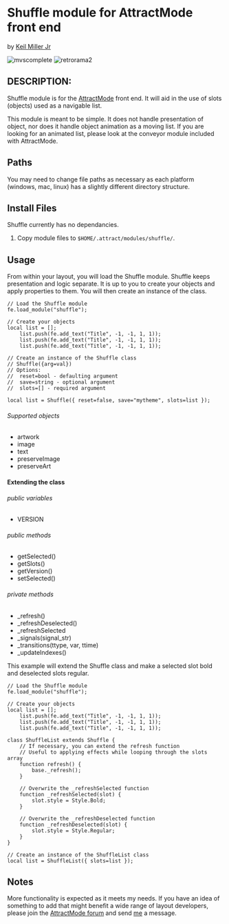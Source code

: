 # Shuffle module for AttractMode front end

by [Keil Miller Jr](http://keilmillerjr.com)

![mvscomplete](mvscomplete.gif)
![retrorama2](retrorama2.gif)

## DESCRIPTION:

Shuffle module is for the [AttractMode](http://attractmode.org) front end. It will aid in the use of slots (objects) used as a navigable list.

This module is meant to be simple. It does not handle presentation of object, nor does it handle object animation as a moving list. If you are looking for an animated list, please look at the conveyor module included with AttractMode.

## Paths

You may need to change file paths as necessary as each platform (windows, mac, linux) has a slightly different directory structure.

## Install Files

Shuffle currently has no dependancies.

1. Copy module files to `$HOME/.attract/modules/shuffle/`.

## Usage

From within your layout, you will load the Shuffle module. Shuffle keeps presentation and logic separate. It is up to you to create your objects and apply properties to them. You will then create an instance of the class.

```squirrel
// Load the Shuffle module
fe.load_module("shuffle");

// Create your objects
local list = [];
	list.push(fe.add_text("Title", -1, -1, 1, 1));
	list.push(fe.add_text("Title", -1, -1, 1, 1));
	list.push(fe.add_text("Title", -1, -1, 1, 1));

// Create an instance of the Shuffle class
// Shuffle({arg=val})
// Options:
// 	reset=bool - defaulting argument
// 	save=string - optional argument
// 	slots=[] - required argument

local list = Shuffle({ reset=false, save="mytheme", slots=list });
```

###### Supported objects

* artwork
* image
* text
* preserveImage
* preserveArt

#### Extending the class

###### public variables

* VERSION

###### public methods

* getSelected()
* getSlots()
* getVersion()
* setSelected()

###### private methods

* _refresh()
* _refreshDeselected()
* _refreshSelected
* _signals(signal\_str)
* _transitions(ttype, var, ttime)
* _updateIndexes()

This example will extend the Shuffle class and make a selected slot bold and deselected slots regular.

```squirrel
// Load the Shuffle module
fe.load_module("shuffle");

// Create your objects
local list = [];
	list.push(fe.add_text("Title", -1, -1, 1, 1));
	list.push(fe.add_text("Title", -1, -1, 1, 1));
	list.push(fe.add_text("Title", -1, -1, 1, 1));

class ShuffleList extends Shuffle {
	// If necessary, you can extend the refresh function
	// Useful to applying effects while looping through the slots array
	function refresh() {
		base._refresh();
	}

	// Overwrite the _refreshSelected function
	function _refreshSelected(slot) {
		slot.style = Style.Bold;
	}

	// Overwrite the _refreshDeselected function
	function _refreshDeselected(slot) {
		slot.style = Style.Regular;
	}
}

// Create an instance of the ShuffleList class
local list = ShuffleList({ slots=list });
```

## Notes

More functionality is expected as it meets my needs. If you have an idea of something to add that might benefit a wide range of layout developers, please join the [AttractMode forum](http://forum.attractmode.org) and send [me](http://forum.attractmode.org/index.php?action=profile;u=32) a message.
